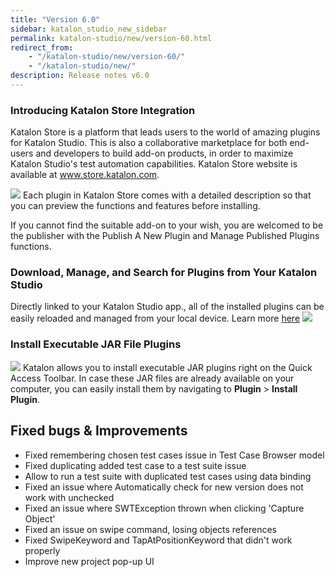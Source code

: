 ```yaml
---
title: "Version 6.0"
sidebar: katalon_studio_new_sidebar
permalink: katalon-studio/new/version-60.html
redirect_from:
    - "/katalon-studio/new/version-60/"
    - "/katalon-studio/new/"
description: Release notes v6.0
---
```

### Introducing Katalon Store Integration
Katalon Store is a platform that leads users to the world of amazing plugins for Katalon Studio. This is also a collaborative marketplace for both end-users and developers to build add-on products, in order to maximize Katalon Studio's test automation capabilities. Katalon Store website is available at www.store.katalon.com.  

![](../../images/katalon-studio/new/version-60/3.png)
Each plugin in Katalon Store comes with a detailed description so that you can preview the functions and features before installing. 

If you cannot find the suitable add-on to your wish, you are welcomed to be the publisher with the Publish A New Plugin and Manage Published Plugins functions. 


### Download, Manage, and Search for Plugins from Your Katalon Studio 
Directly linked to your Katalon Studio app., all of the installed plugins can be easily reloaded and managed from your local device. Learn more [here](http://docs-staging.katalon.com/store-staging/katalon-store/docs/user/getting-started.html)
![](../../images/katalon-studio/new/version-60/2.png)

### Install Executable JAR File Plugins 
![](../../images/katalon-studio/new/version-60/1.png)
Katalon allows you to install executable JAR plugins right on the Quick Access Toolbar. In case these JAR files are already available  on your computer, you can easily install them by navigating to **Plugin** > **Install Plugin**.

Fixed bugs & Improvements
-----------------------
* Fixed remembering chosen test cases issue in Test Case Browser model
* Fixed duplicating added test case to a test suite issue
* Allow to run a test suite with duplicated test cases using data binding
* Fixed an issue where Automatically check for new version does not work with unchecked
* Fixed an issue where SWTException thrown when clicking 'Capture Object'
* Fixed an issue on swipe command, losing objects references
* Fixed SwipeKeyword and TapAtPositionKeyword that didn't work properly
* Improve new project pop-up UI

